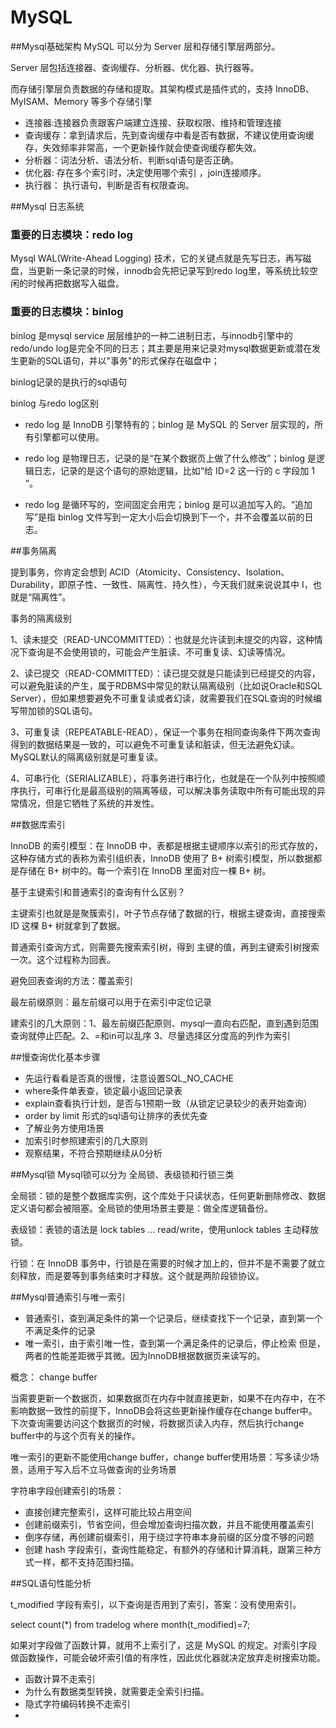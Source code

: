 # MySQL

##Mysql基础架构
MySQL 可以分为 Server 层和存储引擎层两部分。

Server 层包括连接器、查询缓存、分析器、优化器、执行器等。

而存储引擎层负责数据的存储和提取。其架构模式是插件式的，支持 InnoDB、MyISAM、Memory 等多个存储引擎

- 连接器:连接器负责跟客户端建立连接、获取权限、维持和管理连接
- 查询缓存：拿到请求后，先到查询缓存中看是否有数据，不建议使用查询缓存，失效频率非常高，一个更新操作就会使查询缓存都失效。
- 分析器：词法分析、语法分析、判断sql语句是否正确。
- 优化器: 存在多个索引时，决定使用哪个索引 ，join连接顺序。
- 执行器： 执行语句，判断是否有权限查询。

##Mysql 日志系统

### 重要的日志模块：redo log

Mysql WAL(Write-Ahead Logging) 技术，它的关键点就是先写日志，再写磁盘，当更新一条记录的时候，innodb会先把记录写到redo log里，等系统比较空闲的时候再把数据写入磁盘。

### 重要的日志模块：binlog
binlog 是mysql service 层层维护的一种二进制日志，与innodb引擎中的redo/undo log是完全不同的日志；其主要是用来记录对mysql数据更新或潜在发生更新的SQL语句，并以"事务"的形式保存在磁盘中；

binlog记录的是执行的sql语句

binlog 与redo log区别

- redo log 是 InnoDB 引擎特有的；binlog 是 MySQL 的 Server 层实现的，所有引擎都可以使用。

- redo log 是物理日志，记录的是“在某个数据页上做了什么修改”；binlog 是逻辑日志，记录的是这个语句的原始逻辑，比如“给 ID=2 这一行的 c 字段加 1 ”。

- redo log 是循环写的，空间固定会用完；binlog 是可以追加写入的。“追加写”是指 binlog 文件写到一定大小后会切换到下一个，并不会覆盖以前的日志。

##事务隔离

提到事务，你肯定会想到 ACID（Atomicity、Consistency、Isolation、Durability，即原子性、一致性、隔离性、持久性），今天我们就来说说其中 I，也就是“隔离性”。

事务的隔离级别

1、读未提交（READ-UNCOMMITTED）：也就是允许读到未提交的内容，这种情况下查询是不会使用锁的，可能会产生脏读、不可重复读、幻读等情况。

2、读已提交（READ-COMMITTED）：读已提交就是只能读到已经提交的内容，可以避免脏读的产生，属于RDBMS中常见的默认隔离级别（比如说Oracle和SQL Server），但如果想要避免不可重复读或者幻读，就需要我们在SQL查询的时候编写带加锁的SQL语句。

3、可重复读（REPEATABLE-READ），保证一个事务在相同查询条件下两次查询得到的数据结果是一致的，可以避免不可重复读和脏读，但无法避免幻读。MySQL默认的隔离级别就是可重复读。

4、可串行化（SERIALIZABLE），将事务进行串行化，也就是在一个队列中按照顺序执行，可串行化是最高级别的隔离等级，可以解决事务读取中所有可能出现的异常情况，但是它牺牲了系统的并发性。

##数据库索引

InnoDB 的索引模型：在 InnoDB 中，表都是根据主键顺序以索引的形式存放的，这种存储方式的表称为索引组织表，InnoDB 使用了 B+ 树索引模型，所以数据都是存储在 B+ 树中的。每一个索引在 InnoDB 里面对应一棵 B+ 树。

基于主键索引和普通索引的查询有什么区别？

主键索引也就是是聚簇索引，叶子节点存储了数据的行，根据主键查询，直接搜索 ID 这棵 B+ 树就拿到了数据。

普通索引查询方式，则需要先搜索索引树，得到 主键的值，再到主键索引树搜索一次。这个过程称为回表。

避免回表查询的方法：覆盖索引

最左前缀原则：最左前缀可以用于在索引中定位记录

建索引的几大原则：1、最左前缀匹配原则、mysql一直向右匹配，直到遇到范围查询就停止匹配。2、=和in可以乱序 3、尽量选择区分度高的列作为索引

##慢查询优化基本步骤
- 先运行看看是否真的很慢，注意设置SQL_NO_CACHE
- where条件单表查，锁定最小返回记录表
- explain查看执行计划，是否与1预期一致（从锁定记录较少的表开始查询）
- order by limit 形式的sql语句让排序的表优先查
- 了解业务方使用场景
- 加索引时参照建索引的几大原则
- 观察结果，不符合预期继续从0分析

##Mysql锁
Mysql锁可以分为 全局锁、表级锁和行锁三类

全局锁：锁的是整个数据库实例，这个库处于只读状态，任何更新删除修改、数据定义语句都会被阻塞。全局锁的使用场景主要是：做全库逻辑备份。

表级锁：表锁的语法是 lock tables … read/write，使用unlock tables 主动释放锁。

行锁：在 InnoDB 事务中，行锁是在需要的时候才加上的，但并不是不需要了就立刻释放，而是要等到事务结束时才释放。这个就是两阶段锁协议。

##Mysql普通索引与唯一索引

- 普通索引，查到满足条件的第一个记录后，继续查找下一个记录，直到第一个不满足条件的记录
- 唯一索引，由于索引唯一性，查到第一个满足条件的记录后，停止检索 但是，两者的性能差距微乎其微。因为InnoDB根据数据页来读写的。

概念： change buffer

当需要更新一个数据页，如果数据页在内存中就直接更新，如果不在内存中，在不影响数据一致性的前提下，InnoDB会将这些更新操作缓存在change buffer中。下次查询需要访问这个数据页的时候，将数据页读入内存，然后执行change buffer中的与这个页有关的操作。

唯一索引的更新不能使用change buffer，change buffer使用场景：写多读少场景，适用于写入后不立马做查询的业务场景

字符串字段创建索引的场景：
- 直接创建完整索引，这样可能比较占用空间
- 创建前缀索引，节省空间，但会增加查询扫描次数，并且不能使用覆盖索引
- 倒序存储，再创建前缀索引，用于绕过字符串本身前缀的区分度不够的问题
- 创建 hash 字段索引，查询性能稳定，有额外的存储和计算消耗，跟第三种方式一样，都不支持范围扫描。


##SQL语句性能分析

t_modified 字段有索引，以下查询是否用到了索引，答案：没有使用索引。

select count(*) from tradelog where month(t_modified)=7;

如果对字段做了函数计算，就用不上索引了，这是 MySQL 的规定。对索引字段做函数操作，可能会破坏索引值的有序性，因此优化器就决定放弃走树搜索功能。

- 函数计算不走索引
- 为什么有数据类型转换，就需要走全索引扫描。
- 隐式字符编码转换不走索引
- 




































